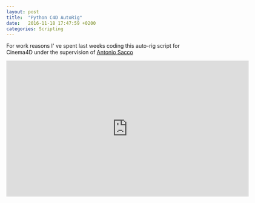 ```yaml
---
layout: post
title:  "Python C4D AutoRig"
date:   2016-11-18 17:47:59 +0200
categories: Scripting
---
```


For work reasons I' ve spent last weeks coding this auto-rig script for Cinema4D under the supervision of <a href="https://www.linkedin.com/in/antonio-sacco-4a333a1/it">Antonio Sacco </a>

<iframe class= " column"  src="https://player.vimeo.com/video/192111482" width="640" height="360" frameborder="0" webkitallowfullscreen mozallowfullscreen allowfullscreen></iframe>

